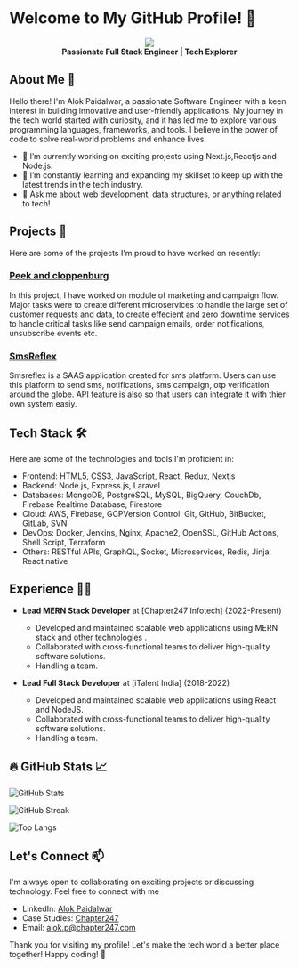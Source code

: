 # Welcome to My GitHub Profile! 👋

<p align="center">
  <img src="https://images.weserv.nl/?url=https://raw.githubusercontent.com/alok-c247/alokp247/main/image.jpg?usp=drive_link?v=4&h=300&w=300&fit=cover&mask=circle" />
  <br />
  <b>Passionate Full Stack Engineer | Tech Explorer</b>
</p>

## About Me 🚀

Hello there! I'm Alok Paidalwar, a passionate Software Engineer with a keen interest in building innovative and user-friendly applications. My journey in the tech world started with curiosity, and it has led me to explore various programming languages, frameworks, and tools. I believe in the power of code to solve real-world problems and enhance lives.

- 🔭 I’m currently working on exciting projects using Next.js,Reactjs and Node.js.
- 🌱 I’m constantly learning and expanding my skillset to keep up with the latest trends in the tech industry.
- 💬 Ask me about web development, data structures, or anything related to tech!

## Projects 🚀

Here are some of the projects I'm proud to have worked on recently:

### [Peek and cloppenburg](https://www.peek-cloppenburg.com/)

In this project, I have worked on module of marketing and campaign flow. Major tasks were to create different microservices to handle the large set of customer requests and data, to create effecient and zero downtime services to handle critical tasks like send campaign emails, order notifications, unsubscribe events etc.

### [SmsReflex](https://smsreflex.com)

Smsreflex is a SAAS application created for sms platform. Users can use this platform to send sms, notifications, sms campaign, otp verification around the globe. API feature is also so that users can integrate it with thier own system easiy.

## Tech Stack 🛠️

Here are some of the technologies and tools I'm proficient in:

- Frontend: HTML5, CSS3, JavaScript, React, Redux, Nextjs
- Backend: Node.js, Express.js, Laravel
- Databases: MongoDB, PostgreSQL, MySQL, BigQuery, CouchDb, Firebase Realtime Database, Firestore
- Cloud: AWS, Firebase, GCPVersion Control: Git, GitHub, BitBucket, GitLab, SVN
- DevOps: Docker, Jenkins, Nginx, Apache2, OpenSSL, GitHub Actions, Shell Script, Terraform
- Others: RESTful APIs, GraphQL, Socket, Microservices, Redis, Jinja, React native

## Experience 👨‍💻
- **Lead MERN Stack Developer** at [Chapter247 Infotech] (2022-Present)
   - Developed and maintained scalable web applications using MERN stack and other technologies .
   - Collaborated with cross-functional teams to deliver high-quality software solutions.
   - Handling a team.

- **Lead Full Stack Developer** at [iTalent India] (2018-2022)
   - Developed and maintained scalable web applications using React and NodeJS.
   - Collaborated with cross-functional teams to deliver high-quality software solutions.
   - Handling a team.

## 🔥 GitHub Stats 📈

![GitHub Stats](https://github-readme-stats.vercel.app/api?username=alok-c247&show_icons=true&theme=radical)

![GitHub Streak](http://github-readme-streak-stats.herokuapp.com?user=alok-c247&theme=dark&background=000000)

![Top Langs](https://github-readme-stats.vercel.app/api/top-langs/?username=alok-c247&layout=compact&theme=vision-friendly-dark)

## Let's Connect 📫
I'm always open to collaborating on exciting projects or discussing technology. Feel free to connect with me

- LinkedIn: [Alok Paidalwar](https://in.linkedin.com/in/alok-paidalwar-b4b89b11b)
- Case Studies: [Chapter247](https://www.chapter247.com/case-studies/)
- Email: alok.p@chapter247.com

Thank you for visiting my profile! Let's make the tech world a better place together! Happy coding! 🚀
